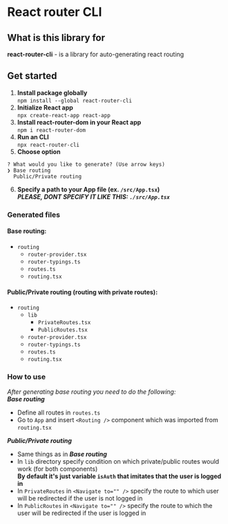 # React router CLI

## What is this library for
**react-router-cli** - is a library for auto-generating react routing
## Get started
1. **Install package globally**  
`npm install --global react-router-cli`
2. **Initialize React app**  
`npx create-react-app react-app`
3. **Install react-router-dom in your React app**  
`npm i react-router-dom`
4. **Run an CLI**  
`npx react-router-cli`  
5. **Choose option**
```
? What would you like to generate? (Use arrow keys)
❯ Base routing
  Public/Private routing
```
6. **Specify a path to your App file (ex. `/src/App.tsx`)**  
***PLEASE, DONT SPECIFY IT LIKE THIS: `./src/App.tsx`***

### Generated files
#### Base routing:
- `routing`
    - `router-provider.tsx`
    - `router-typings.ts`
    - `routes.ts`
    - `routing.tsx`
#### Public/Private routing (routing with private routes):
- `routing`
    - `lib`
        - `PrivateRoutes.tsx`
        - `PublicRoutes.tsx`
    - `router-provider.tsx`
    - `router-typings.ts`
    - `routes.ts`
    - `routing.tsx`

### How to use
*After generating base routing you need to do the following:*  
***Base routing***  
- Define all routes in `routes.ts`
- Go to `App` and insert `<Routing />` component which was imported from `routing.tsx`  

***Public/Private routing*** 
- Same things as in ***Base routing***
- In `lib` directory specify condition on which private/public routes would work (for both components)  
**By default it's just variable `isAuth` that imitates that the user is logged in**  
- In `PrivateRoutes` in `<Navigate to="" />` specify the route to which user will be redirected if the user is not logged in
- In `PublicRoutes` in `<Navigate to="" />` specify the route to which the user will be redirected if the user is logged in